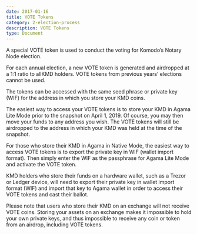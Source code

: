 ```yaml
---
date: 2017-01-16
title: VOTE Tokens
category: 2-election-process
description: VOTE Tokens
type: Document
---
```

A special VOTE token is used to conduct the voting for Komodo’s Notary Node election.

For each annual election, a new VOTE token is generated and airdropped at a 1:1 ratio to allKMD holders. VOTE tokens from previous years’ elections cannot be used.

The tokens can be accessed with the same seed phrase or private key (WIF) for the address in which you store your KMD coins.

The easiest way to access your VOTE tokens is to store your KMD in Agama Lite Mode prior to the snapshot on April 1, 2019. Of course, you may then move your funds to any address you wish. The VOTE tokens will still be airdropped to the address in which your KMD was held at the time of the snapshot.

For those who store their KMD in Agama in Native Mode, the easiest way to access VOTE tokens is to export the private key in WIF (wallet import format). Then simply enter the WIF as the passphrase for Agama Lite Mode and activate the VOTE token.

KMD holders who store their funds on a hardware wallet, such as a Trezor or Ledger device, will need to export their private key in wallet import format (WIF) and import that key to Agama wallet in order to access their VOTE tokens and cast their ballot.

Please note that users who store their KMD on an exchange will not receive VOTE coins. Storing your assets on an exchange makes it impossible to hold your own private keys, and thus impossible to receive any coin or token from an airdrop, including VOTE tokens.
